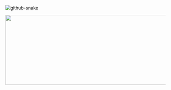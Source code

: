 ![github-snake](https://github.com/ZacDSmith/ZacDSmith/assets/48374908/fc05dd29-fa64-40c5-b3f0-c7db5ac646d7)


<p align="center">
  <img width="800" height="220" src="https://github-readme-stats.vercel.app/api?username=ZacDSmith">
</p>


